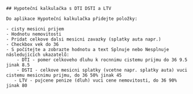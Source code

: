     ## Hypoteční kalkulačka s DTI DSTI a LTV
    
    Do aplikace Hypoteční kalkulačka přidejte položky:
    
    - cisty mesicni prijem
    - Hodnotu nemovitosti
    - Pridat celkove dalsi mesicni zavazky (splatky auta napr.)
    - Checkbox vek do 36
    - S počítejte a zobrazte hodnotu a text Splnuje nebo Nesplnuje následujících ukazatelů:
        - DTI - pomer celkoveho dluhu k rocnnimu cistemu prijmu do 36 9.5 jinak 8.5
        - DSTI - celkove mesicni splatky (vcetne napr. splatky auta) vuci cistemu mesicnimu prijmu, do 36 50% jinak 45
       - LTV - pujcene penize (dluh) vuci cene nemovitosti, do 36 90% jinak 80
